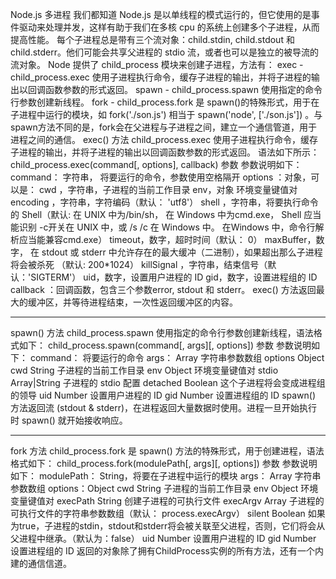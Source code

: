 Node.js 多进程
我们都知道 Node.js 是以单线程的模式运行的，但它使用的是事件驱动来处理并发，这样有助于我们在多核 cpu 的系统上创建多个子进程，从而提高性能。
每个子进程总是带有三个流对象：child.stdin, child.stdout 和child.stderr。他们可能会共享父进程的 stdio 流，或者也可以是独立的被导流的流对象。
Node 提供了 child_process 模块来创建子进程，方法有：
exec - child_process.exec 使用子进程执行命令，缓存子进程的输出，并将子进程的输出以回调函数参数的形式返回。
spawn - child_process.spawn 使用指定的命令行参数创建新线程。
fork - child_process.fork 是 spawn()的特殊形式，用于在子进程中运行的模块，如 fork('./son.js') 相当于 spawn('node', ['./son.js']) 。与spawn方法不同的是，fork会在父进程与子进程之间，建立一个通信管道，用于进程之间的通信。
exec() 方法
child_process.exec 使用子进程执行命令，缓存子进程的输出，并将子进程的输出以回调函数参数的形式返回。
语法如下所示：
child_process.exec(command[, options], callback)
参数
参数说明如下：
command： 字符串， 将要运行的命令，参数使用空格隔开
options ：对象，可以是：
cwd ，字符串，子进程的当前工作目录
env，对象 环境变量键值对
encoding ，字符串，字符编码（默认： 'utf8'）
shell ，字符串，将要执行命令的 Shell（默认: 在 UNIX 中为/bin/sh， 在 Windows 中为cmd.exe， Shell 应当能识别 -c开关在 UNIX 中，或 /s /c 在 Windows 中。 在Windows 中，命令行解析应当能兼容cmd.exe）
timeout，数字，超时时间（默认： 0）
maxBuffer，数字， 在 stdout 或 stderr 中允许存在的最大缓冲（二进制），如果超出那么子进程将会被杀死 （默认: 200*1024）
killSignal ，字符串，结束信号（默认：'SIGTERM'）
uid，数字，设置用户进程的 ID
gid，数字，设置进程组的 ID
callback ：回调函数，包含三个参数error, stdout 和 stderr。
exec() 方法返回最大的缓冲区，并等待进程结束，一次性返回缓冲区的内容。


***

spawn() 方法
child_process.spawn 使用指定的命令行参数创建新线程，语法格式如下：
child_process.spawn(command[, args][, options])
参数
参数说明如下：
command： 将要运行的命令
args： Array 字符串参数数组
options Object
cwd String 子进程的当前工作目录
env Object 环境变量键值对
stdio Array|String 子进程的 stdio 配置
detached Boolean 这个子进程将会变成进程组的领导
uid Number 设置用户进程的 ID
gid Number 设置进程组的 ID
spawn() 方法返回流 (stdout & stderr)，在进程返回大量数据时使用。进程一旦开始执行时 spawn() 就开始接收响应。

***


fork 方法
child_process.fork 是 spawn() 方法的特殊形式，用于创建进程，语法格式如下：
child_process.fork(modulePath[, args][, options])
参数
参数说明如下：
modulePath： String，将要在子进程中运行的模块
args： Array 字符串参数数组
options：Object
cwd String 子进程的当前工作目录
env Object 环境变量键值对
execPath String 创建子进程的可执行文件
execArgv Array 子进程的可执行文件的字符串参数数组（默认： process.execArgv）
silent Boolean 如果为true，子进程的stdin，stdout和stderr将会被关联至父进程，否则，它们将会从父进程中继承。（默认为：false）
uid Number 设置用户进程的 ID
gid Number 设置进程组的 ID
返回的对象除了拥有ChildProcess实例的所有方法，还有一个内建的通信信道。